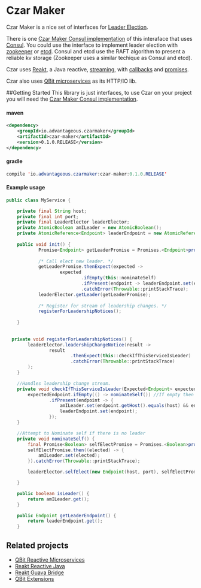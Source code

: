 # Czar Maker
Czar Maker is a nice set of interfaces for [Leader Election](https://www.consul.io/docs/guides/leader-election.html).

There is one [Czar Maker Consul implementation](http://advantageous.github.io/czar-maker-consul/) of this interaface that uses [Consul](https://www.consul.io/). You could use the interface to implement leader election with [zookeeper](https://zookeeper.apache.org/) or [etcd](https://github.com/coreos/etcd). Consul and etcd use the RAFT algorithm to present a reliable kv storage (Zookeeper uses a similar techique as Consul and etcd).

Czar uses [Reakt](http://advantageous.github.io/reakt/), a Java reactive, [streaming](https://github.com/advantageous/reakt/wiki/Stream), with [callbacks](https://github.com/advantageous/reakt/wiki/Callback) and [promises](https://github.com/advantageous/reakt/wiki/Promise).

Czar also uses [QBit microservices](http://advantageous.github.io/qbit/) as its HTTP/IO lib.

##Getting Started
This library is just interfaces, to use Czar on your project you will need the [Czar Maker Consul implementation](http://advantageous.github.io/czar-maker-consul/).

#### maven
```xml
<dependency>
    <groupId>io.advantageous.czarmaker</groupId>
    <artifactId>czar-maker</artifactId>
    <version>0.1.0.RELEASE</version>
</dependency>
```

#### gradle 
```java
compile 'io.advantageous.czarmaker:czar-maker:0.1.0.RELEASE'
```


#### Example usage
```java
public class MyService {

    private final String host;
    private final int port;
    private final LeaderElector leaderElector;
    private AtomicBoolean amILeader = new AtomicBoolean();
    private AtomicReference<Endpoint> leaderEndpoint = new AtomicReference<>();
    
    public void init() {
            Promise<Endpoint> getLeaderPromise = Promises.<Endpoint>promise();
            
            /* Call elect new leader. */
            getLeaderPromise.thenExpect(expected ->
                    expected
                            .ifEmpty(this::nominateSelf)
                            .ifPresent(endpoint -> leaderEndpoint.set(endpoint)))
                            .catchError(Throwable::printStackTrace);
            leaderElector.getLeader(getLeaderPromise);
            
            /* Register for stream of leadership changes. */
            registerForLeadershipNotices();
      
    }
    
    
  private void registerForLeadershipNotices() {
        leaderElector.leadershipChangeNotice(result ->
                result
                        .thenExpect(this::checkIfThisServiceIsLeader)
                        .catchError(Throwable::printStackTrace)
        );
    }

    //Handles leadership change stream. 
    private void checkIfThisServiceIsLeader(Expected<Endpoint> expectedEndpoint) {
        expectedEndpoint.ifEmpty(() -> nominateSelf()) //If empty then nominate this service
                .ifPresent(endpoint -> {
                    amILeader.set(endpoint.getHost().equals(host) && endpoint.getPort()==port);
                    leaderEndpoint.set(endpoint);
                });
    }

    //Attempt to Nominate self if there is no leader
    private void nominateSelf() {
        final Promise<Boolean> selfElectPromise = Promises.<Boolean>promise();
        selfElectPromise.then((elected) -> {
            amILeader.set(elected);
        }).catchError(Throwable::printStackTrace);

        leaderElector.selfElect(new Endpoint(host, port), selfElectPromise);

    }

    public boolean isLeader() {
        return amILeader.get();
    }

    public Endpoint getLeaderEndpoint() {
        return leaderEndpoint.get();
    }
```

## Related projects
* [QBit Reactive Microservices](http://advantageous.github.io/qbit/)
* [Reakt Reactive Java](http://advantageous.github.io/reakt)
* [Reakt Guava Bridge](http://advantageous.github.io/reakt-guava/)
* [QBit Extensions](https://github.com/advantageous/qbit-extensions)

    
    
